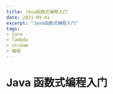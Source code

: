 ```yaml
---
title: Java函数式编程入门
date: 2021-09-01
excerpt: "Java函数式编程入门"
tags:
- java
- lambda
- stream
- 编程
---
```

# Java 函数式编程入门